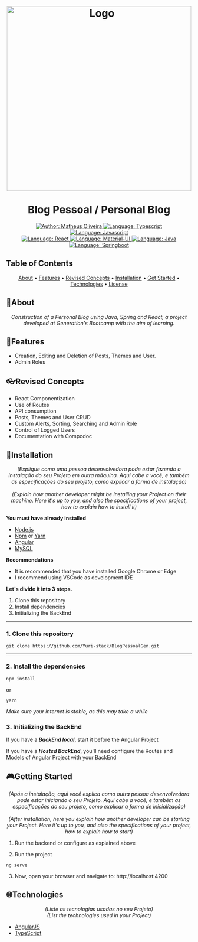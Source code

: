 <h1 align="center">
	<img src="https://i.imgur.com/glb6XGJ.jpg"  alt="Logo"  width="500"><br><br>
    Blog Pessoal / Personal Blog
</h1>

<div>
    <p align="center">
    <a href="https://www.linkedin.com/in/matheusvsoliveira/" target="_blank">
        <img src="https://img.shields.io/static/v1?label=Author&message=Matheus Oliveira&color=orange&style=for-the-badge&logo=LinkedIn" alt="Author: Matheus Oliveira">
    </a>
    <a href="#">
        <img src="https://img.shields.io/static/v1?label=Language&message=Typescript&color=blue&style=for-the-badge&logo=Typescript" alt="Language: Typescript">
    </a>
    <a href="#">
        <img src="https://img.shields.io/static/v1?label=Language&message=Javascript&color=yellow&style=for-the-badge&logo=JavaScript" alt="Language: Javascript">
    </a>
  <br>
    <a  href="#">
      <img  src="https://img.shields.io/static/v1?label=Library&message=React&color=1ad1f2&style=for-the-badge&logo=React"  alt="Language: React">
    </a>
    <a href="#">
      <img  src="https://img.shields.io/static/v1?label=Library&message=Material-UI&color=3b7cef&style=for-the-badge&logo=MUI"  alt="Language: Material-UI">
    </a>
    <a href="#">
		<img  src="https://img.shields.io/static/v1?label=Language&message=Java&color=red&style=for-the-badge&logo=Java"  alt="Language: Java">
	</a>
	<a href="#">
		<img src="https://img.shields.io/static/v1?label=Framework&message=Springboot&color=green&style=for-the-badge&logo=Spring"  alt="Language: Springboot">
	</a>
    </p>
</div>

## Table of Contents

<p align="center">
 <a href="#about">About</a> •
 <a href="#features">Features</a> •
 <a href="#revised-concepts">Revised Concepts</a> • 
 <a href="#installation">Installation</a> • 
 <a href="#getting-started">Get Started</a> • 
 <a href="#technologies">Technologies</a> • 
 <a href="#license">License</a>
</p>

## 📌About

<div>
    <p align="center">
    <em>
        Construction of a Personal Blog using Java, Spring and React, a project developed at Generation's Bootcamp with the aim of learning.
    </em>
    </p>
</div>

## 🚀Features
- Creation, Editing and Deletion of Posts, Themes and User.
- Admin Roles

## 👓Revised Concepts
- React Componentization
- Use of Routes
- API consumption
- Posts, Themes and User CRUD
- Custom Alerts, Sorting, Searching and Admin Role
- Control of Logged Users
- Documentation with Compodoc

## 📕Installation

<p align="center">
    <em>
        (Explique como uma pessoa desenvolvedora pode estar fazendo a instalação do seu Projeto em outra máquina. Aqui cabe a você, e também as especificações do seu projeto, como explicar a forma de instalação)<br><br>
        (Explain how another developer might be installing your Project on their machine. Here it's up to you, and also the specifications of your project, how to explain how to install it)<br>
    </em>
</p>

**You must have already installed**
- [Node.js](https://nodejs.org/en/)
- [Npm](https://www.npmjs.com/) or [Yarn](https://yarnpkg.com/)
- [Angular](https://angular.io/guide/setup-local)
- [MySQL](https://dev.mysql.com/downloads/)

**Recommendations**
-   It is recommended that you have installed Google Chrome or Edge
-   I recommend using VSCode as development IDE

**Let's divide it into 3 steps.**
1. Clone this repository
2. Install dependencies
3. Initializing the BackEnd
  ---
### 1. Clone this repository
```
git clone https://github.com/Yuri-stack/BlogPessoalGen.git
```
---
### 2. Install the dependencies
```
npm install
```
or
```
yarn
```

*Make sure your internet is stable, as this may take a while* 

### 3. Initializing the BackEnd

If you have a ***BackEnd local***, start it before the Angular Project

If you have a ***Hosted BackEnd***, you'll need configure the Routes and Models of Angular Project with your BackEnd 

## 🎮Getting Started

<p align="center">
    <em>
        (Após a instalação, aqui você explica como outra pessoa desenvolvedora pode estar iniciando o seu Projeto. Aqui cabe a você, e também as especificações do seu projeto, como explicar a forma de inicialização)<br><br>
        (After installation, here you explain how another developer can be starting your Project. Here it's up to you, and also the specifications of your project, how to explain how to start)<br>
    </em>
</p>

1. Run the backend or configure as explained above 

2. Run the project
```
ng serve
```
3. Now, open your browser and navigate to: http://localhost:4200

## 🌐Technologies

<p align="center">
    <em>
        (Liste as tecnologias usadas no seu Projeto)<br>
        (List the technologies used in your Project)<br>
    </em>
</p>

- [AngularJS](https://angular.io/)
- [TypeScript](https://www.typescriptlang.org/)
